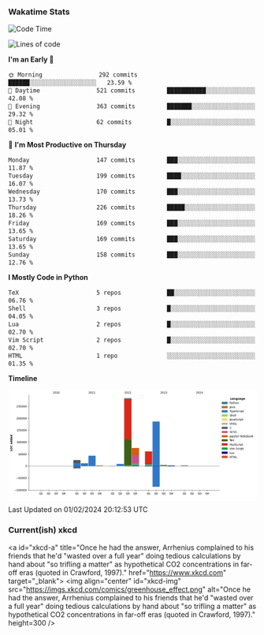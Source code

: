 ### Wakatime Stats
<!--START_SECTION:waka-->
![Code Time](http://img.shields.io/badge/Code%20Time-2%2C329%20hrs%202%20mins-blue)

![Lines of code](https://img.shields.io/badge/From%20Hello%20World%20I%27ve%20Written-704.3%20thousand%20lines%20of%20code-blue)

**I'm an Early 🐤** 

```text
🌞 Morning                292 commits         ██████░░░░░░░░░░░░░░░░░░░   23.59 % 
🌆 Daytime                521 commits         ███████████░░░░░░░░░░░░░░   42.08 % 
🌃 Evening                363 commits         ███████░░░░░░░░░░░░░░░░░░   29.32 % 
🌙 Night                  62 commits          █░░░░░░░░░░░░░░░░░░░░░░░░   05.01 % 
```
📅 **I'm Most Productive on Thursday** 

```text
Monday                   147 commits         ███░░░░░░░░░░░░░░░░░░░░░░   11.87 % 
Tuesday                  199 commits         ████░░░░░░░░░░░░░░░░░░░░░   16.07 % 
Wednesday                170 commits         ███░░░░░░░░░░░░░░░░░░░░░░   13.73 % 
Thursday                 226 commits         █████░░░░░░░░░░░░░░░░░░░░   18.26 % 
Friday                   169 commits         ███░░░░░░░░░░░░░░░░░░░░░░   13.65 % 
Saturday                 169 commits         ███░░░░░░░░░░░░░░░░░░░░░░   13.65 % 
Sunday                   158 commits         ███░░░░░░░░░░░░░░░░░░░░░░   12.76 % 
```


**I Mostly Code in Python** 

```text
TeX                      5 repos             ██░░░░░░░░░░░░░░░░░░░░░░░   06.76 % 
Shell                    3 repos             █░░░░░░░░░░░░░░░░░░░░░░░░   04.05 % 
Lua                      2 repos             █░░░░░░░░░░░░░░░░░░░░░░░░   02.70 % 
Vim Script               2 repos             █░░░░░░░░░░░░░░░░░░░░░░░░   02.70 % 
HTML                     1 repo              ░░░░░░░░░░░░░░░░░░░░░░░░░   01.35 % 
```



**Timeline**

![Lines of Code chart](https://raw.githubusercontent.com/joshuajeschek/joshuajeschek/main/assets/bar_graph.png)


 Last Updated on 01/02/2024 20:12:53 UTC
<!--END_SECTION:waka-->

### Current(ish) xkcd
<a id="xkcd-a" title="Once he had the answer, Arrhenius complained to his friends that he'd "wasted over a full year" doing tedious calculations by hand about "so trifling a matter" as hypothetical CO2 concentrations in far-off eras (quoted in Crawford, 1997)." href="https://www.xkcd.com" target="_blank">
        <img align="center" id="xkcd-img" src="https://imgs.xkcd.com/comics/greenhouse_effect.png" alt="Once he had the answer, Arrhenius complained to his friends that he'd "wasted over a full year" doing tedious calculations by hand about "so trifling a matter" as hypothetical CO2 concentrations in far-off eras (quoted in Crawford, 1997)." height=300 />
</a>
